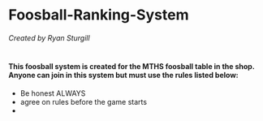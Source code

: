 # Foosball-Ranking-System
###### Created by Ryan Sturgill
#
#### This foosball system is created for the MTHS foosball table in the shop. Anyone can join in this system but must use the rules listed below:
* Be honest ALWAYS
* agree on rules before the game starts
* 

